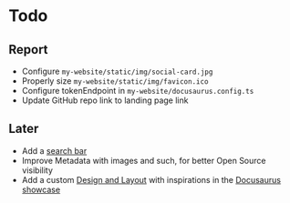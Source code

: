 # Todo

## Report

- Configure `my-website/static/img/social-card.jpg`
- Properly size `my-website/static/img/favicon.ico`
- Configure tokenEndpoint in `my-website/docusaurus.config.ts`
- Update GitHub repo link to landing page link

## Later

- Add a [search bar](https://docusaurus.io/docs/search)
- Improve Metadata with images and such, for better Open Source visibility
- Add a custom [Design and Layout](https://docusaurus.io/docs/styling-layout) with inspirations in the [Docusaurus showcase](https://docusaurus.io/showcase)
